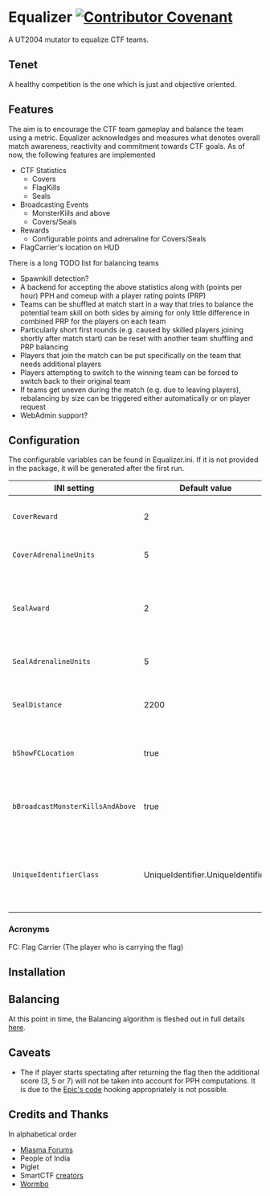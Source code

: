 # Equalizer [![Contributor Covenant](https://img.shields.io/badge/Contributor%20Covenant-2.1-4baaaa.svg)](CODE_OF_CONDUCT.md)
A UT2004 mutator to equalize CTF teams.

## Tenet
A healthy competition is the one which is just and objective oriented.

## Features
The aim is to encourage the CTF team gameplay and balance the team using a metric. Equalizer acknowledges and measures what denotes overall match awareness, reactivity and commitment towards CTF goals. As of now, the following features are implemented

- CTF Statistics
  - Covers
  - FlagKills
  - Seals
- Broadcasting Events
  - MonsterKills and above
  - Covers/Seals
- Rewards
  - Configurable points and adrenaline for Covers/Seals
- FlagCarrier's location on HUD

There is a long TODO list for balancing teams
- Spawnkill detection?
- A backend for accepting the above statistics along with (points per hour) PPH and comeup with a player rating points (PRP)
- Teams can be shuffled at match start in a way that tries to balance the potential team skill on both sides by aiming for only little difference in combined PRP for the players on each team
- Particularly short first rounds (e.g. caused by skilled players joining shortly after match start) can be reset with another team shuffling and PRP balancing
- Players that join the match can be put specifically on the team that needs additional players
- Players attempting to switch to the winning team can be forced to switch back to their original team
- If teams get uneven during the match (e.g. due to leaving players), rebalancing by size can be triggered either automatically or on player request
- WebAdmin support?

## Configuration
The configurable variables can be found in Equalizer.ini. If it is not provided in the package, it will be generated after the first run.

INI setting | Default value | Description
------------|---------------|-------------
`CoverReward` | 2 | Reward to be given on providing a successful cover.
`CoverAdrenalineUnits` | 5 | Adrenaline given on successful cover.
`SealAward` | 2 | When your flag is at home (untouched) and you cover your FC within certain distance from your flag.
`SealAdrenalineUnits` | 5 | Adrenaline given on successful Seal.
`SealDistance` | 2200 | The radius of the imaginary bubble around the flag for evaluating Seals.
`bShowFCLocation` | true | If set to true, your FC location will be shown in your HUD.
`bBroadcastMonsterKillsAndAbove` | true | If you want to have global broadcast for achieveing MonsterKill or above.
`UniqueIdentifierClass` | UniqueIdentifier.UniqueIdentifier | The \<PackageName\>.\<ClassName\> for the serverside class. See [UniqueIdentifier](https://github.com/ravimohan1991/Equalizer/blob/main/UniqueIdentifier.md) for more details.

  ### Acronyms
  FC: Flag Carrier (The player who is carrying the flag)

## Installation

## Balancing 
At this point in time, the Balancing algorithm is fleshed out in full details [here](https://github.com/ravimohan1991/Equalizer/blob/main/BalancingAlgorithm.md).

## Caveats
- The if player starts spectating after returning the flag then the additional score (3, 5 or 7) will not be taken into account for PPH computations. It is due to the [Epic's code](http://wormbo.de/uncodex/ut2004/Source_unrealgame/ctfgame.html#192) hooking appropriately is not possible.

## Credits and Thanks
In alphabetical order
- [Miasma Forums](https://miasma.rocks)
- People of India
- Piglet
- SmartCTF [creators](http://wiki.unrealadmin.org/SmartCTF)
- [Wormbo](https://github.com/TheRealWormbo/EvenMatch)
